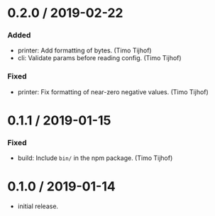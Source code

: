 
0.2.0 / 2019-02-22
==================

### Added

* printer: Add formatting of bytes. (Timo Tijhof)
* cli: Validate params before reading config. (Timo Tijhof)

### Fixed

* printer: Fix formatting of near-zero negative values. (Timo Tijhof)

0.1.1 / 2019-01-15
==================

### Fixed

* build: Include `bin/` in the npm package. (Timo Tijhof)

0.1.0 / 2019-01-14
==================

* initial release.
